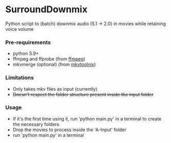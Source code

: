 # SurroundDownmix

Python script to (batch) downmix audio (5.1 -> 2.0) in movies while retaining voice volume

 ### Pre-requirements
 + python 3.9+
 + ffmpeg and ffprobe (from [ffmpeg](https://ffmpeg.org/download.html))
 + mkvmerge (optional) (from [mkvtoolnix](https://mkvtoolnix.download/downloads.html))

 ### Limitations
 + Only takes mkv files as input (currently)
 + ~~Doesn't respect the folder structure present inside the input folder~~ 

 ### Usage
 + if it's the first time using it, run 'python main.py' in a terminal
 to create the necessary folders 
 + Drop the movies to process inside the 'A-Input' folder
 + run 'python main.py' in a terminal